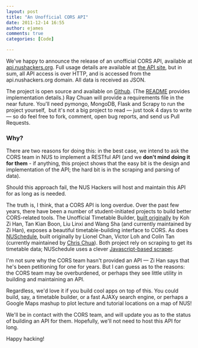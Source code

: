 ```yaml
---
layout: post
title: "An Unofficial CORS API"
date: 2011-12-14 16:55
author: ejames
comments: true
categories: [Code]

---
```

We've happy to announce the release of an unofficial CORS API, available at <a href="http://api.nushackers.org/">api.nushackers.org</a>. Full usage details are available at <a href="http://api.nushackers.org">the API site</a>, but in sum, all API access is over HTTP, and is accessed from the api.nushackers.org domain. All data is received as JSON.

The project is open source and available on <a href="https://github.com/nushackers/cors-api">Github</a>. (The <a href="https://github.com/nushackers/cors-api/blob/master/readme.markdown">README</a> provides implementation details.) Ray Chuan will provide a requirements file in the near future. You'll need pymongo, MongoDB, Flask and Scrapy to run the project yourself,  but it's not a big project to read — just took 4 days to write — so do feel free to fork, comment, open bug reports, and send us Pull Requests.
<h3>Why?</h3>
There are two reasons for doing this: in the best case, we intend to ask the CORS team in NUS to implement a RESTful API (and we <strong>don't mind doing it for them</strong> - if anything, this project shows that the easy bit is the design and implementation of the API; the hard bit is in the scraping and parsing of data).

Should this approach fail, the NUS Hackers will host and maintain this API for as long as is needed.

The truth is, I think, that a CORS API is long overdue. Over the past few years, there have been a number of student-initiated projects to build better CORS-related tools. The Unofficial Timetable Builder, <a href="http://www.comp.nus.edu.sg/news/2010_Timetable_Builder2010.html">built originally</a> by Koh Zi Han, Tan Kian Boon, Liu Linxi and Wang Sha (and currently maintained by Zi Han), exposes a beautiful timetable-building interface to CORS. As does <a href="http://chrisirhc.github.com/nuschedule/">NUSchedule</a>, built originally by Lionel Chan, Victor Loh and Colin Tan (currently maintained by <a href="https://github.com/chrisirhc">Chris Chua</a>). Both project rely on scraping to get its timetable data; NUSchedule uses a clever <a href="https://github.com/chrisirhc/nuschedule/blob/master/js/Ripper.js">Javascript-based scraper</a>.

I'm not sure why the CORS team hasn't provided an API &mdash; Zi Han says that he's been petitioning for one for years. But I can guess as to the reasons: the CORS team may be overburdened, or perhaps they see little utility in building and maintaining an API.

Regardless, we'd love it if you build cool apps on top of this. You could build, say, a timetable builder, or a fast AJAXy search engine, or perhaps a Google Maps mashup to plot lecture and tutorial locations on a map of NUS!

We'll be in contact with the CORS team, and will update you as to the status of building an API for them. Hopefully, we'll not need to host this API for long.

Happy hacking!
